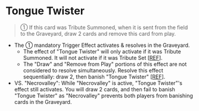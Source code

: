 # Tongue Twister

> ① If this card was Tribute Summoned, when it is sent from the field to the Graveyard, draw 2 cards and remove this card from play.

*   The ① mandatory Trigger Effect activates & resolves in the Graveyard.
    *   The effect of "Tongue Twister" will only activate if it was Tribute Summoned. It will not activate if it was Tribute Set \[[REF](https://www.pojo.biz/board/showthread.php?t=826682)\].
    *   The "Draw" and "Remove from Play" portions of this effect are not considered to resolve simultaneously. Resolve this effect sequentially: draw 2, then banish "Tongue Twister" \[[REF](https://www.pojo.biz/board/showthread.php?t=1014618)\].
*   VS. "Necrovalley": While "Necrovalley" is active, "Tongue Twister"'s effect still activates. You will draw 2 cards, and then fail to banish "Tongue Twister" as "Necrovalley" prevents both players from banishing cards in the Graveyard.
